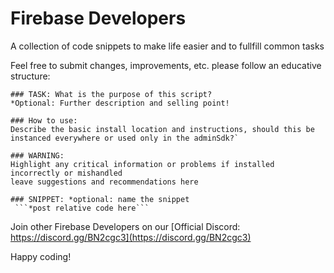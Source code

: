 # Firebase Developers
A collection of code snippets to make life easier and to fullfill common tasks

Feel free to submit changes, improvements, etc. please follow an educative structure:

```
### TASK: What is the purpose of this script?
*Optional: Further description and selling point!

### How to use:
Describe the basic install location and instructions, should this be instanced everywhere or used only in the adminSdk?`

### WARNING:
Highlight any critical information or problems if installed incorrectly or mishandled
leave suggestions and recommendations here

### SNIPPET: *optional: name the snippet
 ```*post relative code here``` 
 ```



Join other Firebase Developers on our [Official Discord: https://discord.gg/BN2cgc3](https://discord.gg/BN2cgc3)

Happy coding!
